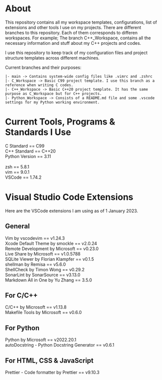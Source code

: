 # About
This repository contains all my workspace templates, configurations, list of extensions and other tools I use on my projects. There are different branches to this repository. Each of them corresponds to differen workspaces. For example; The branch C++_Workspace, contains all the necessary information and stuff about my C++ projects and codes.

I use this repository to keep track of my configuration files and project structure templates across different machines. 

Current branches and their purposes:
```
|- main -> Contains system-wide config files like .vimrc and .zshrc
|- C_Workspace -> Basic C99 project template. I use this branch as a reference when writing C codes.
|- C++_Workspace -> Basic C++20 project template. It has the same purpose as C_Workspace but for C++ projects.
|- Python_Workspace -> Consists of a README.md file and some .vscode settings for my Python working environment.

```

# Current Tools, Programs & Standards I Use
C Standard == C99 \
C++ Standard == C++20 \
Python Version == 3.11 \
\
zsh == 5.8.1 \
vim == 9.0.1 \
VSCode == 1.74.2

# Visual Studio Code Extensions
Here are the VSCode extensions I am using as of 1 January 2023.

## General
Vim by vscodevim == v1.24.3 \
Xcode Default Theme by smockle == v2.0.24 \
Remote Development by Microsoft == v0.23.0 \
Live Share by Microsoft == v1.0.5788 \
SQLite Viewer by Florian Klampfer == v0.1.5 \
shellman by Remisa == v5.6.0 \
ShellCheck by Timon Wong == v0.29.2 \
SonarLint by SonarSource == v3.13.0 \
Markdown All in One by Yu Zhang == 3.5.0

## For C/C++
C/C++ by Microsoft == v1.13.8 \
Makefile Tools by Microsoft == v0.6.0

## For Python
Python by Microsoft == v2022.20.1 \
autoDocstring - Python Docstring Generator == v0.6.1

## For HTML, CSS & JavaScript
Prettier - Code formatter by Prettier == v9.10.3
